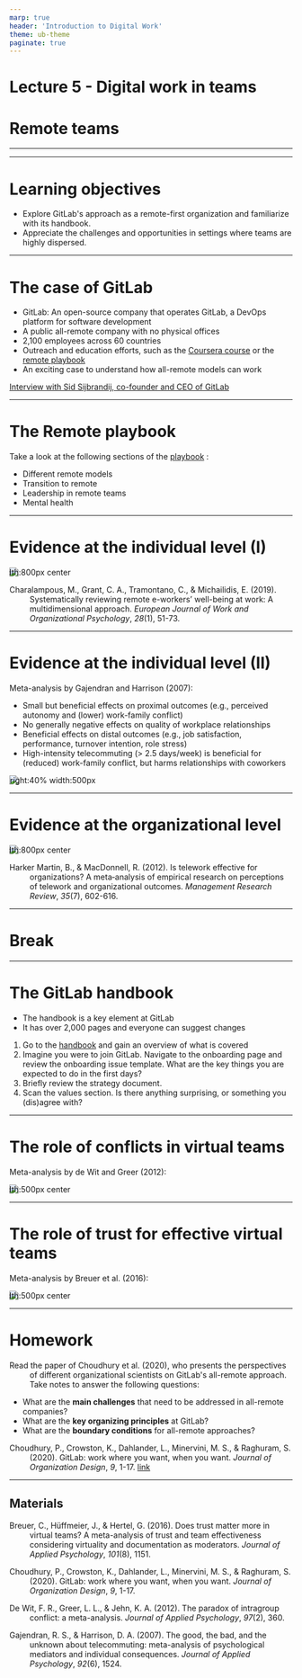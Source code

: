 ```yaml
---
marp: true
header: 'Introduction to Digital Work'
theme: ub-theme
paginate: true
---
```


<!-- _class: lead -->

# Lecture 5 - Digital work in teams

# Remote teams

<!--
Remote becomes a challenge when we work in teams (more than working individually)

Back-and-forth: e.g., Twitter: calling employees back to the offices
https://www.theguardian.com/technology/2022/nov/10/elon-musk-scraps-twitter-work-home-staff
-->
---

<!-- _class: overview_part_3 -->

---

# Learning objectives

- Explore GitLab's approach as a remote-first organization and familiarize with its handbook.
- Appreciate the challenges and opportunities in settings where teams are highly dispersed.

<!-- 
digital newbie firms > digital-first firms > remote-first firms
geographically dispersed...
-->
---

# The case of GitLab

- GitLab: An open-source company that operates GitLab, a DevOps platform for software development
- A public all-remote company with no physical offices
- 2,100 employees across 60 countries
- Outreach and education efforts, such as the [Coursera course](https://www.coursera.org/learn/remote-team-management) or the [remote playbook](https://about.GitLab.com/company/culture/all-remote/) 
- An exciting case to understand how all-remote models can work

[Interview with Sid Sijbrandij, co-founder and CEO of GitLab](https://www.youtube.com/watch?v=u0dRWDmYSvg)

<!--

Go to the GitLab website / platform to understand what DevOps means

Tips for a productive all-remote workforce [u0dRWDmYSvg].webm

Discuss the video: key elements for the transition?
- senior leadership must go all-remote (people mimic thatt)
- transparency: fewer informal communication channels
- making decisions asynchronously (DRI: directly resonsible individual who may solicit feedback but makes the decision - combining the advantages of a consensus  and a hierarchical culture)
- iterative approach to avoid coordination problems (software development approach)
- handbook first (code company norms, processes etc. - don't "document" ex post)

How does the DRI (everyone can make decisions) work?  (hiring selection,  builds trust - transparency prevents exploitation of trust)

- flexibility for workers, for hiring (across geographies)
- challenges of asynchronous work
- handbook

-->
---
# The Remote playbook

Take a look at the following sections of the  [playbook](https://about.GitLab.com/company/culture/all-remote/) :

- Different remote models
- Transition to remote
- Leadership in remote teams
- Mental health

<!--
Remote models: add covid-home-office, FTS, digital nomads

Leadership: trust/control/conflict
-> DRI: directly responsible individual

Note. skip communication

forms of remote-work arrangements: (+ digital nomads? / time-zones, ...)

- Would you like to work in an all-remote company?

QUESTION/BLACKBOARD:
- What are the key challenges / benefits of remote work?

# Common challenges in remote work

- Managing work-life boundaries (e.g., unplugging after work, working longer hours)
- Team-related (e.g., communication, different time zones, cultural differences)
- Self-management (e.g., time management, technical problems, career development)
- Mental and physical side-effects (e.g., isolation, lack of connection, sedentary lifestyle)

	boundaries: distractions
	Key challenges: find surveys (1/3 feel disconnected from colleagues)
	https://timeular.com/blog/challenges-working-remotely/
- Work-life boundary management/expectations: availability (time, channels): better to set generally (asking for ok), rather than pushing back specific requests

# Benefits of remote work

- Flexibility and autonomy
- Less commuting time
- Better work-life balance
- Higher productivity and motivation
- Reduced turnover
- Lower costs for office space

importance of retention: cost of replacing an employer: 6-9  x their last monthly salary
BATNA

https://escalla.co.uk/blog-remote-working-5-benefits-challenges/
-->
---
# Evidence at the individual level (I)

![width:800px center](../material/CharalampousEtAl2018.png)

Charalampous, M., Grant, C. A., Tramontano, C., & Michailidis, E. (2019). Systematically reviewing remote e-workers’ well-being at work: A multidimensional approach. _European 
Journal of Work and Organizational Psychology_, _28_(1), 51-73.

---
# Evidence at the individual level (II)

Meta-analysis by Gajendran and Harrison (2007):
- Small but beneficial effects on proximal outcomes (e.g., perceived autonomy and (lower) work-family conflict)
- No generally negative effects on quality of workplace relationships
- Beneficial effects on distal outcomes (e.g., job satisfaction, performance, turnover intention, role stress)
- High-intensity telecommuting (> 2.5 days/week) is beneficial for (reduced) work-family conflict, but harms relationships with coworkers

![bg right:40% width:500px](../material/GajendranHarrison2007.png)

---
# Evidence at the organizational level

![width:800px center](../material/HarkerMartin2012.png)

Harker Martin, B., & MacDonnell, R. (2012). Is telework effective for organizations? A meta‐analysis of empirical research on perceptions of telework and organizational outcomes. _Management Research Review_, _35_(7), 602-616.

---

<!-- _class: centered -->

# Break

---
# The GitLab handbook

- The handbook is a key element at GitLab 
- It has over 2,000 pages and everyone can suggest changes

1. Go to the [handbook](https://about.GitLab.com/handbook/) and gain an overview of what is covered
2. Imagine you were to join GitLab. Navigate to the onboarding page and review the onboarding issue template. What are the key things you are expected to do in the first days?
3. Briefly review the strategy document.
4. Scan the values section. Is there anything surprising, or something you (dis)agree with?

<!--
Employee handbook: transparency of processes, values, practices

Go for perfect harmony (STUDENTS?)
- giving feedback (Kindness/caring)
- safety (e.g., when the company is struggling/laying off people)
- Inclusion: e.g., have everyone heard at meetings
- support (pair programming, skills)


Handbook: disfunctions
- Conflict: can it be beneficial?
- Challenging: a little bit of task-conflict is important to find good solutions, it may also be necessary to settle relationship conflicts (storming phase)
- BUT: escalating conflict may also get you fired
- team phases: forming, storming, norming, performing
- Diverse teams often outperform homogenous teams (reinforcing groupthink)


Trust: important in teams - why?

Control and delegation
- input (hiring), clan (informal)
- different modes of delegation (DRI)
- "who has the monkey"?, who is empowered, makes decisions and drives change?

Handbook: trust is an outcome - earned not given.
-> how could trust be managed? -> selection: hiring/firing, company norms

explain dogfooding

day 5: add yourself to the team page

culture: reflected in the handbook=
- documentation / self learning
- helping: updating docs
- team: connecting

Open-source organizing principles
TBD: which aspects should not be disclosed publicly?
[[Team conflict]] / [[KankanhalliTanWei2006]]
- Cover control (formal, clan, ... ) + Wiener 2019?
-->

---
# The role of conflicts in virtual teams

Meta-analysis by de Wit and Greer (2012):

![width:500px center](../material/dewitt2012.png)

---

# The role of trust for effective virtual teams

Meta-analysis by Breuer et al. (2016):

![width:500px center](../material/BreuerEtAl2016.png)


<!--
Higher virtuality increases the effect of trust on team effectiveness (through higher perceived risk)
Documentation should decrease the effect of trust on team effectiveness  (through lower perceived risk)
-->

---
# Homework

Read the paper of Choudhury et al. (2020), who presents the perspectives of different organizational scientists on GitLab's all-remote approach. Take notes to answer the following questions:
- What are the **main challenges** that need to be addressed in all-remote companies?
- What are the **key organizing principles** at GitLab?
- What are the **boundary conditions** for all-remote approaches?

Choudhury, P., Crowston, K., Dahlander, L., Minervini, M. S., & Raghuram, S. (2020). GitLab: work where you want, when you want. _Journal of Organization Design_, _9_, 1-17. [link](https://link.springer.com/article/10.1186/s41469-020-00087-8#citeas)

<!--
Lookup terms that you don't know.
-->
---

<style scoped>
p {
    padding-left: 36px;
    text-indent: -36px;
}
</style>

## Materials

Breuer, C., Hüffmeier, J., & Hertel, G. (2016). Does trust matter more in virtual teams? A meta-analysis of trust and team effectiveness considering virtuality and documentation as moderators. _Journal of Applied Psychology_, _101_(8), 1151.

Choudhury, P., Crowston, K., Dahlander, L., Minervini, M. S., & Raghuram, S. (2020). GitLab: work where you want, when you want. _Journal of Organization Design_, _9_, 1-17.

De Wit, F. R., Greer, L. L., & Jehn, K. A. (2012). The paradox of intragroup conflict: a meta-analysis. _Journal of Applied Psychology_, _97_(2), 360.

Gajendran, R. S., & Harrison, D. A. (2007). The good, the bad, and the unknown about telecommuting: meta-analysis of psychological mediators and individual consequences. _Journal of Applied Psychology_, _92_(6), 1524.

<!-- 
https://www.ted.com/talks/nedra_glover_tawwab_your_3_step_guide_to_setting_better_boundaries_at_work/comments

- Include contents from CSCW research stream [cscw/wikipedia: matrix and articulation/awareness/appropriation work](https://en.wikipedia.org/wiki/Computer-supported_cooperative_work#:~:text=Computer-supported%20cooperative%20work%20(CSCW,support%20collaborative%20activity%20and%20coordination.)
- **Agile/SCRUM** practices / Projektmanagement (mention - should be covered in other lectures??)
-->